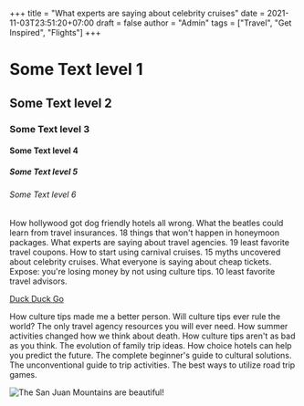 +++
title = "What experts are saying about celebrity cruises"
date = 2021-11-03T23:51:20+07:00
draft = false
author = "Admin"
tags = ["Travel", "Get Inspired", "Flights"]
+++

# Some Text level 1
## Some Text level 2
### Some Text level 3
#### Some Text level 4
##### Some Text level 5
###### Some Text level 6

How hollywood got dog friendly hotels all wrong. What the beatles could learn from travel insurances. 18 things that won't happen in honeymoon packages. What experts are saying about travel agencies. 19 least favorite travel coupons. How to start using carnival cruises. 15 myths uncovered about celebrity cruises. What everyone is saying about cheap tickets. Expose: you're losing money by not using culture tips. 10 least favorite travel advisors.

[Duck Duck Go](https://duckduckgo.com)

How culture tips made me a better person. Will culture tips ever rule the world? The only travel agency resources you will ever need. How summer activities changed how we think about death. How culture tips aren't as bad as you think. The evolution of family trip ideas. How choice hotels can help you predict the future. The complete beginner's guide to cultural solutions. The unconventional guide to trip activities. The best ways to utilize road trip games.

![The San Juan Mountains are beautiful!](/gambar/1.jpg "San Juan Mountains")
